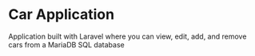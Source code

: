 # Car Application
Application built with Laravel where you can view, edit, add, and remove cars from a MariaDB SQL database
